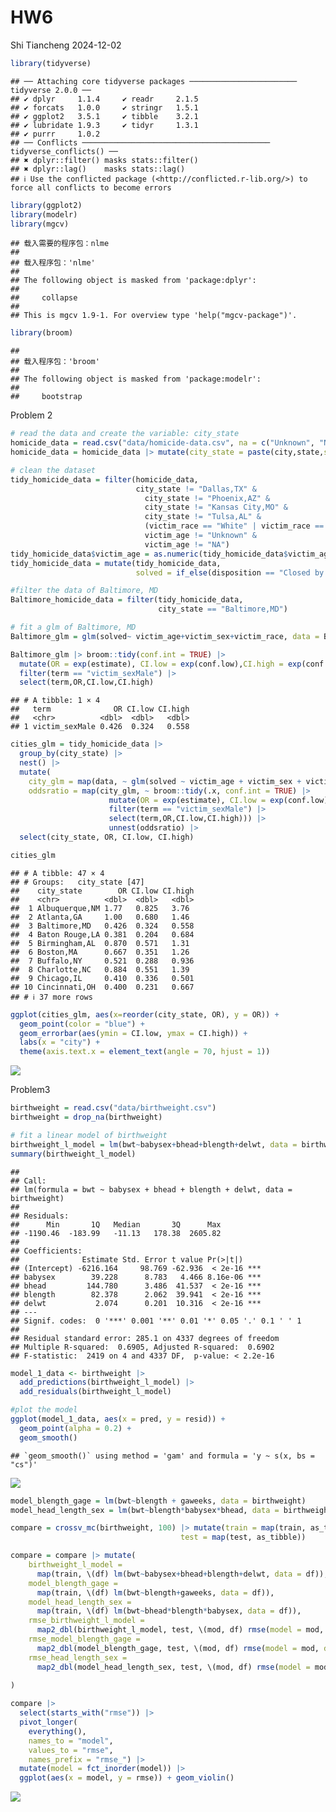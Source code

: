 HW6
================
Shi Tiancheng
2024-12-02

``` r
library(tidyverse)
```

    ## ── Attaching core tidyverse packages ──────────────────────── tidyverse 2.0.0 ──
    ## ✔ dplyr     1.1.4     ✔ readr     2.1.5
    ## ✔ forcats   1.0.0     ✔ stringr   1.5.1
    ## ✔ ggplot2   3.5.1     ✔ tibble    3.2.1
    ## ✔ lubridate 1.9.3     ✔ tidyr     1.3.1
    ## ✔ purrr     1.0.2     
    ## ── Conflicts ────────────────────────────────────────── tidyverse_conflicts() ──
    ## ✖ dplyr::filter() masks stats::filter()
    ## ✖ dplyr::lag()    masks stats::lag()
    ## ℹ Use the conflicted package (<http://conflicted.r-lib.org/>) to force all conflicts to become errors

``` r
library(ggplot2)
library(modelr)
library(mgcv)
```

    ## 载入需要的程序包：nlme
    ## 
    ## 载入程序包：'nlme'
    ## 
    ## The following object is masked from 'package:dplyr':
    ## 
    ##     collapse
    ## 
    ## This is mgcv 1.9-1. For overview type 'help("mgcv-package")'.

``` r
library(broom)
```

    ## 
    ## 载入程序包：'broom'
    ## 
    ## The following object is masked from 'package:modelr':
    ## 
    ##     bootstrap

Problem 2

``` r
# read the data and create the variable: city_state
homicide_data = read.csv("data/homicide-data.csv", na = c("Unknown", "NA", ""))
homicide_data = homicide_data |> mutate(city_state = paste(city,state,sep=","))
```

``` r
# clean the dataset
tidy_homicide_data = filter(homicide_data, 
                            city_state != "Dallas,TX" & 
                              city_state != "Phoenix,AZ" & 
                              city_state != "Kansas City,MO" & 
                              city_state != "Tulsa,AL" & 
                              (victim_race == "White" | victim_race == "Black") &
                              victim_age != "Unknown" &
                              victim_age != "NA")
tidy_homicide_data$victim_age = as.numeric(tidy_homicide_data$victim_age)
tidy_homicide_data = mutate(tidy_homicide_data, 
                            solved = if_else(disposition == "Closed by arrest", 1, 0))
```

``` r
#filter the data of Baltimore, MD
Baltimore_homicide_data = filter(tidy_homicide_data,
                                 city_state == "Baltimore,MD")
```

``` r
# fit a glm of Baltimore, MD
Baltimore_glm = glm(solved~ victim_age+victim_sex+victim_race, data = Baltimore_homicide_data, family = binomial())
```

``` r
Baltimore_glm |> broom::tidy(conf.int = TRUE) |>
  mutate(OR = exp(estimate), CI.low = exp(conf.low),CI.high = exp(conf.high)) |>
  filter(term == "victim_sexMale") |>
  select(term,OR,CI.low,CI.high)
```

    ## # A tibble: 1 × 4
    ##   term              OR CI.low CI.high
    ##   <chr>          <dbl>  <dbl>   <dbl>
    ## 1 victim_sexMale 0.426  0.324   0.558

``` r
cities_glm = tidy_homicide_data |>
  group_by(city_state) |>
  nest() |>
  mutate(
    city_glm = map(data, ~ glm(solved ~ victim_age + victim_sex + victim_race, data = ., family = binomial())),
    oddsratio = map(city_glm, ~ broom::tidy(.x, conf.int = TRUE) |>
                      mutate(OR = exp(estimate), CI.low = exp(conf.low),CI.high = exp(conf.high)) |>
                      filter(term == "victim_sexMale") |>
                      select(term,OR,CI.low,CI.high))) |>
                      unnest(oddsratio) |>
  select(city_state, OR, CI.low, CI.high)
```

``` r
cities_glm
```

    ## # A tibble: 47 × 4
    ## # Groups:   city_state [47]
    ##    city_state        OR CI.low CI.high
    ##    <chr>          <dbl>  <dbl>   <dbl>
    ##  1 Albuquerque,NM 1.77   0.825   3.76 
    ##  2 Atlanta,GA     1.00   0.680   1.46 
    ##  3 Baltimore,MD   0.426  0.324   0.558
    ##  4 Baton Rouge,LA 0.381  0.204   0.684
    ##  5 Birmingham,AL  0.870  0.571   1.31 
    ##  6 Boston,MA      0.667  0.351   1.26 
    ##  7 Buffalo,NY     0.521  0.288   0.936
    ##  8 Charlotte,NC   0.884  0.551   1.39 
    ##  9 Chicago,IL     0.410  0.336   0.501
    ## 10 Cincinnati,OH  0.400  0.231   0.667
    ## # ℹ 37 more rows

``` r
ggplot(cities_glm, aes(x=reorder(city_state, OR), y = OR)) +
  geom_point(color = "blue") +
  geom_errorbar(aes(ymin = CI.low, ymax = CI.high)) +
  labs(x = "city") +
  theme(axis.text.x = element_text(angle = 70, hjust = 1))
```

![](p8105_hw6_ts3593_files/figure-gfm/unnamed-chunk-9-1.png)<!-- -->

Problem3

``` r
birthweight = read.csv("data/birthweight.csv")
birthweight = drop_na(birthweight)
```

``` r
# fit a linear model of birthweight
birthweight_l_model = lm(bwt~babysex+bhead+blength+delwt, data = birthweight)
summary(birthweight_l_model)
```

    ## 
    ## Call:
    ## lm(formula = bwt ~ babysex + bhead + blength + delwt, data = birthweight)
    ## 
    ## Residuals:
    ##      Min       1Q   Median       3Q      Max 
    ## -1190.46  -183.99   -11.13   178.38  2605.82 
    ## 
    ## Coefficients:
    ##              Estimate Std. Error t value Pr(>|t|)    
    ## (Intercept) -6216.164     98.769 -62.936  < 2e-16 ***
    ## babysex        39.228      8.783   4.466 8.16e-06 ***
    ## bhead         144.780      3.486  41.537  < 2e-16 ***
    ## blength        82.378      2.062  39.941  < 2e-16 ***
    ## delwt           2.074      0.201  10.316  < 2e-16 ***
    ## ---
    ## Signif. codes:  0 '***' 0.001 '**' 0.01 '*' 0.05 '.' 0.1 ' ' 1
    ## 
    ## Residual standard error: 285.1 on 4337 degrees of freedom
    ## Multiple R-squared:  0.6905, Adjusted R-squared:  0.6902 
    ## F-statistic:  2419 on 4 and 4337 DF,  p-value: < 2.2e-16

``` r
model_1_data <- birthweight |>
  add_predictions(birthweight_l_model) |>
  add_residuals(birthweight_l_model)
```

``` r
#plot the model
ggplot(model_1_data, aes(x = pred, y = resid)) +
  geom_point(alpha = 0.2) +
  geom_smooth()
```

    ## `geom_smooth()` using method = 'gam' and formula = 'y ~ s(x, bs = "cs")'

![](p8105_hw6_ts3593_files/figure-gfm/unnamed-chunk-13-1.png)<!-- -->

``` r
model_blength_gage = lm(bwt~blength + gaweeks, data = birthweight)
model_head_length_sex = lm(bwt~blength*babysex*bhead, data = birthweight)
```

``` r
compare = crossv_mc(birthweight, 100) |> mutate(train = map(train, as_tibble),
                                      test = map(test, as_tibble))
```

``` r
compare = compare |> mutate(
    birthweight_l_model = 
      map(train, \(df) lm(bwt~babysex+bhead+blength+delwt, data = df)),
    model_blength_gage = 
      map(train, \(df) lm(bwt~blength+gaweeks, data = df)),
    model_head_length_sex = 
      map(train, \(df) lm(bwt~bhead*blength*babysex, data = df)),
    rmse_birthweight_l_model = 
      map2_dbl(birthweight_l_model, test, \(mod, df) rmse(model = mod, data = df)),
    rmse_model_blength_gage = 
      map2_dbl(model_blength_gage, test, \(mod, df) rmse(model = mod, data = df)),
    rmse_head_length_sex = 
      map2_dbl(model_head_length_sex, test, \(mod, df) rmse(model = mod, data = df))
    
)
```

``` r
compare |> 
  select(starts_with("rmse")) |> 
  pivot_longer(
    everything(),
    names_to = "model", 
    values_to = "rmse",
    names_prefix = "rmse_") |> 
  mutate(model = fct_inorder(model)) |> 
  ggplot(aes(x = model, y = rmse)) + geom_violin()
```

![](p8105_hw6_ts3593_files/figure-gfm/unnamed-chunk-17-1.png)<!-- -->
